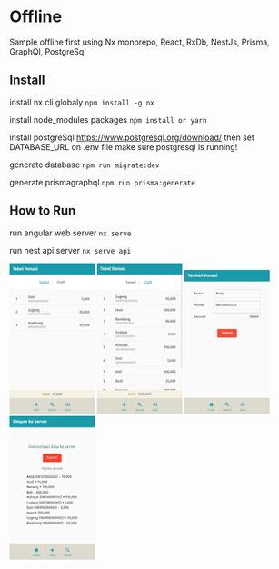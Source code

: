 # Offline

Sample offline first using Nx monorepo, React, RxDb, NestJs, Prisma, GraphQl, PostgreSql

## Install

install nx cli globaly
`npm install -g nx`

install node_modules packages
`npm install or yarn`

install postgreSql https://www.postgresql.org/download/ then set DATABASE_URL on .env file
make sure postgresql is running!

generate database
`npm run migrate:dev`  

generate prismagraphql
`npm run prisma:generate`  

## How to Run

run angular web server
`nx serve`

run nest api server
`nx serve api`


<p>
  <img src="https://raw.githubusercontent.com/madipta/offline-first/master/screenshot/screenshot-01-min.png" width="150">
  <img src="https://raw.githubusercontent.com/madipta/offline-first/master/screenshot/screenshot-03-min.png" width="150">
  <img src="https://raw.githubusercontent.com/madipta/offline-first/master/screenshot/screenshot-02-min.png" width="150">
  <img src="https://raw.githubusercontent.com/madipta/offline-first/master/screenshot/screenshot-04-min.png" width="150">
</p>
